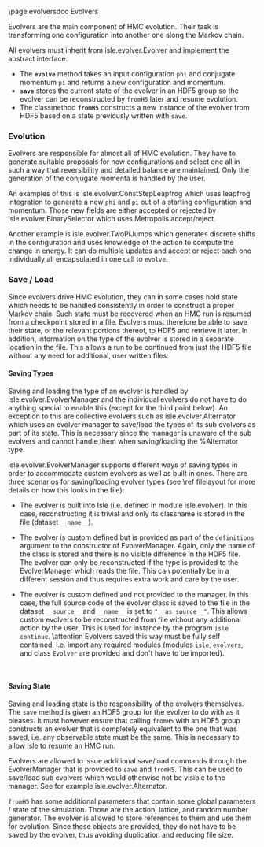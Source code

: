 \page evolversdoc Evolvers

Evolvers are the main component of HMC evolution.
Their task is transforming one configuration into another one along the Markov chain.

All evolvers must inherit from isle.evolver.Evolver and implement the abstract interface.
- The <B>`evolve`</B> method takes an input configuration `phi` and conjugate momentum `pi`
  and returns a new configuration and momentum.
- <B>`save`</B> stores the current state of the evolver in an HDF5 group so the evolver can
  be reconstructed by `fromH5` later and resume evolution.
- The classmethod <B>`fromH5`</B> constructs a new instance of the evolver from HDF5 based
  on a state previously written with `save`.


### Evolution

Evolvers are responsible for almost all of HMC evolution.
They have to generate suitable proposals for new configurations and
select one all in such a way that reversibility and detailed balance are maintained.
Only the generation of the conjugate momenta is handled by the user.

An examples of this is isle.evolver.ConstStepLeapfrog which uses leapfrog integration
to generate a new `phi` and `pi` out of a starting configuration and momentum.
Those new fields are either accepted or rejected by isle.evolver.BinarySelector which
uses Metropolis accept/reject.

Another example is isle.evolver.TwoPiJumps which generates discrete shifts in the
configuration and uses knowledge of the action to compute the change in energy.
It can do multiple updates and accept or reject each one individually all encapsulated
in one call to `evolve`.


### Save / Load

Since evolvers drive HMC evolution, they can in some cases hold state which needs to be
handled consistently in order to construct a proper Markov chain.
Such state must be recovered when an HMC run is resumed from a checkpoint stored in a file.
Evolvers must therefore be able to save their state, or the relevant portions thereof, to HDF5
and retrieve it later.
In addition, information on the type of the evolver is stored in a separate location in the file.
This allows a run to be continued from just the HDF5 file without any need for
additional, user written files.

#### Saving Types

Saving and loading the type of an evolver is handled by isle.evolver.EvolverManager and the
individual evolvers do not have to do anything special to enable this
(except for the third point below).
An exception to this are collective evolvers such as isle.evolver.Alternator which uses an
evolver manager to save/load the types of its sub evolvers as part of its state.
This is necessary since the manager is unaware of the sub evolvers and cannot handle them when
saving/loading the %Alternator type.

isle.evolver.EvolverManager supports different ways of saving types in order to accommodate
custom evolvers as well as built in ones.
There are three scenarios for saving/loading evolver types
(see \ref filelayout for more details on how this looks in the file):
- The evolver is built into Isle (i.e. defined in module isle.evolver).
  In this case, reconstructing it is trivial and only its classname is stored in the file
  (dataset `__name__`).

- The evolver is custom defined but is provided as part of the `definitions` argument
  to the constructor of EvolverManager.
  Again, only the name of the class is stored and there is no visible difference
  in the HDF5 file.<br>
  The evolver can only be reconstructed if the type is provided to the EvolverManager
  which reads the file.
  This can potentially be in a different session and thus requires extra work and care by the user.

- The evolver is custom defined and not provided to the manager.
  In this case, the full source code of the evolver class is saved to the file in the dataset
  `__source__` and `__name__` is set to `"__as_source__"`.
  This allows custom evolvers to be reconstructed from file without any additional action by
  the user.
  This is used for instance by the program `isle continue`.
  \attention
      Evolvers saved this way must be fully self contained, i.e. import
      any required modules (modules `isle`, `evolvers`, and class `Evolver`
      are provided and don't have to be imported).

  &nbsp;


#### Saving State

Saving and loading state is the responsibility of the evolvers themselves.
The `save` method is given an HDF5 group for the evolver to do with as it pleases.
It must however ensure that calling `fromH5` with an HDF5 group constructs an evolver
that is completely equivalent to the one that was saved, i.e. any observable state must
be the same.
This is necessary to allow Isle to resume an HMC run.

Evolvers are allowed to issue additional save/load commands through the EvolverManager
that is provided to `save` and `fromH5`.
This can be used to save/load sub evolvers which would otherwise not be visible to
the manager.
See for example isle.evolver.Alternator.

`fromH5` has some additional parameters that contain some global parameters / state
of the simulation.
Those are the action, lattice, and random number generator.
The evolver is allowed to store references to them and use them for evolution.
Since those objects are provided, they do not have to be saved by the evolver,
thus avoiding duplication and reducing file size.
